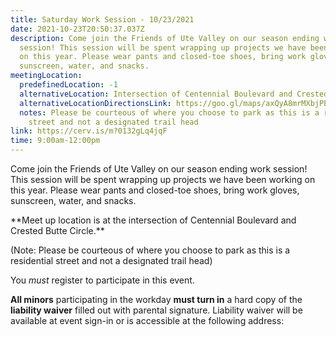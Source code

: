 ```yaml
---
title: Saturday Work Session - 10/23/2021
date: 2021-10-23T20:50:37.037Z
description: Come join the Friends of Ute Valley on our season ending work
  session! This session will be spent wrapping up projects we have been working
  on this year. Please wear pants and closed-toe shoes, bring work gloves,
  sunscreen, water, and snacks.
meetingLocation:
  predefinedLocation: -1
  alternativeLocation: Intersection of Centennial Boulevard and Crested Butte Circle.
  alternativeLocationDirectionsLink: https://goo.gl/maps/axQyA8mrMXbjPE5F9
  notes: Please be courteous of where you choose to park as this is a residential
    street and not a designated trail head
link: https://cerv.is/m?0132gLq4jqF
time: 9:00am-12:00pm
---
```


Come join the Friends of Ute Valley on our season ending work session! This session will be spent wrapping up projects we have been working on this year. Please wear pants and closed-toe shoes, bring work gloves, sunscreen, water, and snacks.

\*\*Meet up location is at the intersection of Centennial Boulevard and Crested Butte Circle.\*\*

(Note: Please be courteous of where you choose to park as this is a residential street and not a designated trail head)

You _must_ register to participate in this event.

**All minors** participating in the workday **must turn in** a hard copy of the **liability waiver** filled out with parental signature. Liability waiver will be available at event sign-in or is accessible at the following address:
